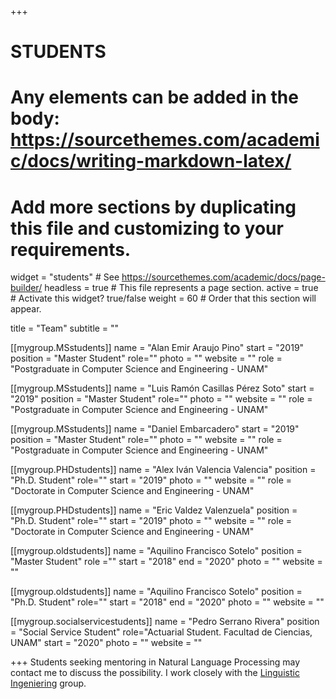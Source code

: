 +++
# STUDENTS
# Any elements can be added in the body: https://sourcethemes.com/academic/docs/writing-markdown-latex/
# Add more sections by duplicating this file and customizing to your requirements.

widget = "students"  # See https://sourcethemes.com/academic/docs/page-builder/
headless = true  # This file represents a page section.
active = true  # Activate this widget? true/false
weight = 60  # Order that this section will appear.

title = "Team"
subtitle = ""

[[mygroup.MSstudents]]
  name = "Alan Emir Araujo Pino"
  start = "2019"
  position = "Master Student"
  role=""
  photo = ""
  website = ""
  role = "Postgraduate in Computer Science and Engineering - UNAM"

[[mygroup.MSstudents]]
  name = "Luis Ramón Casillas Pérez Soto"
  start = "2019"
  position = "Master Student"
  role=""
  photo = ""
  website = ""
  role = "Postgraduate in Computer Science and Engineering - UNAM"

[[mygroup.MSstudents]]
  name = "Daniel Embarcadero"
  start = "2019"
  position = "Master Student"
  role=""
  photo = ""
  website = ""
  role = "Postgraduate in Computer Science and Engineering - UNAM"

[[mygroup.PHDstudents]]
  name = "Alex Iván Valencia Valencia"
  position = "Ph.D. Student"
  role=""
  start = "2019"
  photo = ""
  website = ""
  role = "Doctorate in Computer Science and Engineering - UNAM"

[[mygroup.PHDstudents]]
  name = "Eric Valdez Valenzuela"
  position = "Ph.D. Student"
  role=""
  start = "2019" 
  photo = ""
  website = ""
  role = "Doctorate in Computer Science and Engineering - UNAM"

[[mygroup.oldstudents]]
  name = "Aquilino Francisco Sotelo"
  position = "Master Student"
  role =""
  start = "2018"
  end = "2020"
  photo = ""
  website = ""

[[mygroup.oldstudents]]
  name = "Aquilino Francisco Sotelo"
  position = "Ph.D. Student"
  role=""
  start = "2018"
  end = "2020"
  photo = ""
  website = ""

   
  
[[mygroup.socialservicestudents]]
  name = "Pedro Serrano Rivera"
  position = "Social Service Student"
  role="Actuarial Student. Facultad de Ciencias, UNAM"
  start = "2020" 
  photo = ""
  website = ""

+++
Students seeking mentoring in Natural Language Processing may contact me to discuss the possibility. I work closely with the [Linguistic Ingeniering](http://grupos.iingen.unam.mx/iling/es-mx/Paginas/default.aspx) group.
